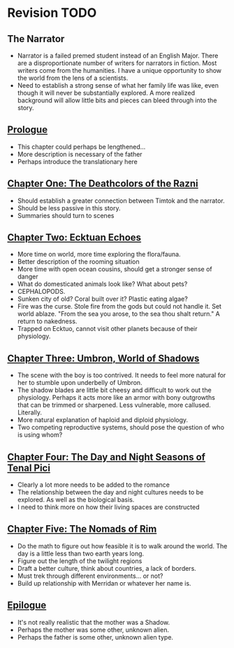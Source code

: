 # Revision TODO

## The Narrator

- Narrator is a failed premed student instead of an English Major. There are a disproportionate number of writers for narrators in fiction. Most writers come from the humanities. I have a unique opportunity to show the world from the lens of a scientists.
- Need to establish a strong sense of what her family life was like, even though it will never be substantially explored. A more realized background will allow little bits and pieces can bleed through into the story.

## [Prologue](https://github.com/KendallPark/memoirs/blob/master/Chapters/00Prologue.md)
- This chapter could perhaps be lengthened...
- More description is necessary of the father
- Perhaps introduce the translationary here


## [Chapter One: The Deathcolors of the Razni](https://github.com/KendallPark/memoirs/blob/master/Chapters/01TheDeathColorsOfTheRazni.md)
- Should establish a greater connection between Timtok and the narrator.
- Should be less passive in this story.
- Summaries should turn to scenes

## [Chapter Two: Ecktuan Echoes](https://github.com/KendallPark/memoirs/blob/master/Chapters/02EcktuanEchoes.md)
- More time on world, more time exploring the flora/fauna.
- Better description of the rooming situation
- More time with open ocean cousins, should get a stronger sense of danger
- What do domesticated animals look like? What about pets?
- CEPHALOPODS.
- Sunken city of old? Coral built over it? Plastic eating algae?
- Fire was the curse. Stole fire from the gods but could not handle it. Set world ablaze. "From the sea you arose, to the sea thou shalt return." A return to nakedness.
- Trapped on Ecktuo, cannot visit other planets because of their physiology.

## [Chapter Three: Umbron, World of Shadows](https://github.com/KendallPark/memoirs/blob/master/Chapters/01TheDeathColorsOfTheRazni.md)
- The scene with the boy is too contrived. It needs to feel more natural for her to stumble upon underbelly of Umbron.
- The shadow blades are little bit cheesy and difficult to work out the physiology. Perhaps it acts more like an armor with bony outgrowths that can be trimmed or sharpened. Less vulnerable, more callused. Literally.
- More natural explanation of haploid and diploid physiology.
- Two competing reproductive systems, should pose the question of who is using whom?

## [Chapter Four: The Day and Night Seasons of Tenal Pici](https://github.com/KendallPark/memoirs/blob/master/Chapters/04TheDayAndNightSeasonsOfTenalPici.md)
- Clearly a lot more needs to be added to the romance
- The relationship between the day and night cultures needs to be explored. As well as the biological basis.
- I need to think more on how their living spaces are constructed

## [Chapter Five: The Nomads of Rim](https://github.com/KendallPark/memoirs/blob/master/Chapters/05TheNomadsOfRim.md)
- Do the math to figure out how feasible it is to walk around the world. The day is a little less than two earth years long.
- Figure out the length of the twilight regions
- Draft a better culture, think about countries, a lack of borders.
- Must trek through different environments... or not?
- Build up relationship with Merridan or whatever her name is.

## [Epilogue](https://github.com/KendallPark/memoirs/blob/master/Chapters/06Epilogue.md)
- It's not really realistic that the mother was a Shadow.
- Perhaps the mother was some other, unknown alien.
- Perhaps the father is some other, unknown alien type.
